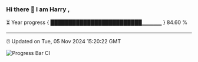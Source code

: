 ### Hi there 👋 I am Harry , 

⏳ Year progress { █████████████████████████▁▁▁▁▁ } 84.60 %

---

⏰ Updated on Tue, 05 Nov 2024 15:20:22 GMT

![Progress Bar CI](https://github.com/duykhang68/duykhang68/workflows/Progress%20Bar%20CI/badge.svg)
